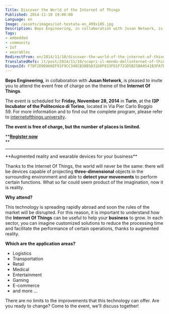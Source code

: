 ```yaml
---
Title: Discover the World of the Internet of Things
Published: 2014-11-10 19:00:00
Language: en
Image: /assets/images/iot-testata-en_499x185.jpg
Description: Beps Engineering, in collaboration with Jusan Network, is pleased to invite you to attend the event free of charge on the theme of the Internet Of Things. The event is scheduled for Friday, November 28, 2014 in Turin, at the I3P Incubator of the Politecnico di Torino, located in Via Pier Carlo Boggio 59. For more information and to find out the complete program, please refer to internetofthings.university. The event is free of charge, but the number of places is limited. Register now
Tags:
- embedded
- community
- IoT
- wearables
RedirectFrom: en/2014/11/10/discover-the-world-of-the-internet-of-things.aspx
TranslatedRefs: it/post/2014/11/10/scopri-il-mondo-dellinternet-of-things.md
DisqusId: F7DF2D9DA66EF91F9CC348CB38B5831D8F833FD1F723D5B25BA0541B3FA7B324
---
```

**Beps Engineering**, in collaboration with **Jusan Network**, is pleased to invite you to attend the event free of charge on the theme of the **Internet Of Things**.

The event is scheduled for **Friday, November 28, 2014** in **Turin**, at the **I3P Incubator of the Politecnico di Torino**, located in Via Pier Carlo Boggio 59. For more information and to find out the complete program, please refer to <a href="http://internetofthings.university" target="_blank">internetofthings.university</a>**.**  

 **The event is free of charge, but the number of places is limited.**

****<a href="https://www.eventbrite.it/e/biglietti-internet-of-things-il-futuro-e-gia-qui-14141083361" target="_blank">Register now</a>**  
 **

* * *

<div>**Augmented reality and wearable devices for your
business**</div>

Thanks to the Internet Of Things, the world will never be the same: there will be devices capable of projecting **three-dimensional** objects in the surrounding environment and able to **detect your movements** to perform certain functions. What so far could seem product of the imagination, now it is reality.

**<span>Why attend?</span>**

This technology is spreading rapidly abroad and soon the rules of the market will be disrupted. For this reason, it is important to understand how the **Internet Of Things** can be useful to help your **business** to grow. In each sector, you can imagine customized solutions to reduce the processing time and facilitate the performance of certain operations, thanks to augmented reality.

**Which are the application areas?**

*   Logistics
*   Transportation 
*   Retail
*   Medical
*   Entertainment
*   Gaming
*   E-commerce
*   and more …

There are no limits to the improvements that this technology can offer. Are you ready to change? Come to the event, we'll discuss together!